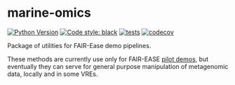 # marine-omics
[![Python Version](https://img.shields.io/pypi/pyversions/momics.svg?color=green)](https://python.org)
[![Code style: black](https://img.shields.io/badge/code%20style-black-000000.svg)](https://github.com/psf/black)
[![tests](https://github.com/palec87/marine-omics/workflows/tests/badge.svg)](https://github.com/palec87/marine-omics/actions)
[![codecov](https://codecov.io/gh/palec87/marine-omics/branch/main/graph/badge.svg)](https://codecov.io/gh/palec87/marine-omics)

Package of utilities for FAIR-Ease demo pipelines.

These methods are currently use only for FAIR-EASE [pilot demos](https://github.com/palec87/momics-demos), but eventually they can serve for general purpose manipulation of metagenomic data, locally and in some VREs.
